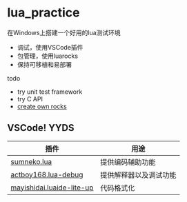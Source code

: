 
# lua_practice
在Windows上搭建一个好用的lua测试环境
- 调试，使用VSCode插件
- 包管理，使用luarocks
- 保持可移植和易部署

todo
- try unit test framework
- try C API
- [create own rocks](https://github.com/luarocks/luarocks/wiki/Creating-a-rock)

## VSCode! YYDS

| 插件                                                         | 用途                   |
| ------------------------------------------------------------ | ---------------------- |
| [sumneko.lua](https://github.com/sumneko/lua-language-server) | 提供编码辅助功能       |
| [actboy168.lua-debug](https://github.com/actboy168/lua-debug) | 提供解释器以及调试功能 |
| [mayishidai.luaide-lite-up](https://github.com/mayishidai/luaide-lite) | 代码格式化             |

